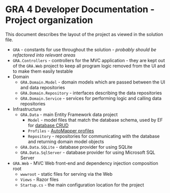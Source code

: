 # GRA 4 Developer Documentation - Project organization

This document describes the layout of the project as viewed in the solution file.

- `GRA` - constants for use throughout the solution - *probably should be refactored into relevant areas*
- `GRA.Controllers` - controllers for the MVC application - they are kept out of the `GRA.Web` project to keep all program logic removed from the UI and to make them easily testable
- Domain
  - `GRA.Domain.Model` - domain models which are passed between the UI and data repositories
  - `GRA.Domain.Repository` - interfaces describing the data repositories
  - `GRA.Domain.Service` - services for performing logic and calling data repositories
- Infrastructure
  - `GRA.Data` - main Entity Framework data project
    - `Model` - model files that match the database schema, used by EF for [database CRUD](https://en.wikipedia.org/wiki/Create,_read,_update_and_delete)
    - `Profiles` - [AutoMapper profiles](https://github.com/AutoMapper/AutoMapper/wiki/Configuration#profile-instances)
    - `Repository` - repositories for communicating with the database and returning domain model objects
  - `GRA.Data.SQLite` - database provider for using SQLite
  - `GRA.Data.SqlServer` - database provider for using Microsoft SQL Server
- `GRA.Web` - MVC Web front-end and dependency injection composition root
  - `wwwroot` - static files for serving via the Web
  - `Views` - Razor files
  - `Startup.cs` - the main configuration location for the project
